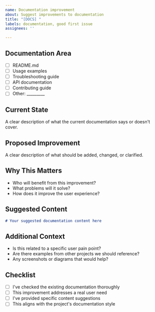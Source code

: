 ```yaml
---
name: Documentation improvement
about: Suggest improvements to documentation
title: "[DOCS] "
labels: documentation, good first issue
assignees: ''

---
```


## Documentation Area
- [ ] README.md
- [ ] Usage examples
- [ ] Troubleshooting guide
- [ ] API documentation
- [ ] Contributing guide
- [ ] Other: _________

## Current State
A clear description of what the current documentation says or doesn't cover.

## Proposed Improvement
A clear description of what should be added, changed, or clarified.

## Why This Matters
- Who will benefit from this improvement?
- What problems will it solve?
- How does it improve the user experience?

## Suggested Content
```markdown
# Your suggested documentation content here
```

## Additional Context
- Is this related to a specific user pain point?
- Are there examples from other projects we should reference?
- Any screenshots or diagrams that would help?

## Checklist
- [ ] I've checked the existing documentation thoroughly
- [ ] This improvement addresses a real user need
- [ ] I've provided specific content suggestions
- [ ] This aligns with the project's documentation style
